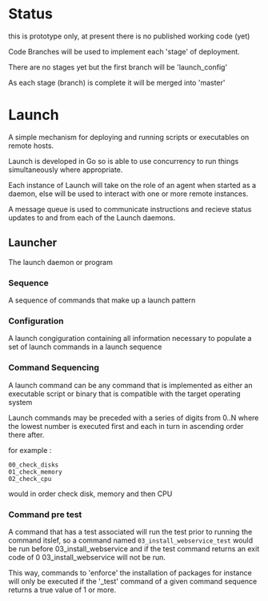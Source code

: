 # Status

this is prototype only, at present there is no published working code (yet)

Code Branches will be used to implement each 'stage' of deployment.

There are no stages yet but the first branch will be 'launch_config'

As each stage (branch) is complete it will be merged into 'master' 

# Launch

A simple mechanism for deploying and running scripts or executables on remote hosts.

Launch is developed in Go so is able to use concurrency to run things simultaneously where appropriate.

Each instance of Launch will take on the role of an agent when started as a daemon, else will be used to interact with one or more remote instances.

A message queue is used to communicate instructions and recieve status updates to and from each of the Launch daemons.

## Launcher

The launch daemon or program

### Sequence

A sequence of commands that make up a launch pattern

### Configuration

A launch congiguration containing all information necessary to populate a set 
of launch commands in a launch sequence

### Command Sequencing

A launch command can be any command that is implemented as either an executable
script or binary that is compatible with the target operating system

Launch commands may be preceded with a series of digits from 0..N where the 
lowest number is executed first and each in turn in ascending order there after.

for example :

    00_check_disks
    01_check_memory
    02_check_cpu

would in order check disk, memory and then CPU

### Command pre test

A command that has a test associated will run the test prior to running the 
command itslef, so a command named `03_install_webservice_test` would be run 
before 03_install_webservice and if the test command returns an exit code of 0
03_install_webservice will not be run.

This way, commands to 'enforce' the installation of packages for instance will
only be executed if the '_test' command of a given command sequence returns a 
true value of 1 or more.


